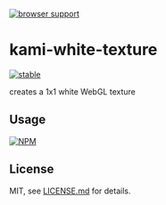 [![browser support](https://ci.testling.com/mattdesl/kami-white-texture.png)](https://ci.testling.com/mattdesl/kami-white-texture)

# kami-white-texture

[![stable](http://badges.github.io/stability-badges/dist/stable.svg)](http://github.com/badges/stability-badges)

creates a 1x1 white WebGL texture

## Usage

[![NPM](https://nodei.co/npm/kami-white-texture.png)](https://nodei.co/npm/kami-white-texture/)

## License

MIT, see [LICENSE.md](http://github.com/mattdesl/kami-white-texture/blob/master/LICENSE.md) for details.

